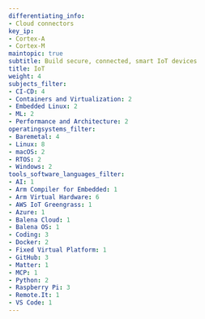 ```yaml
---
differentiating_info:
- Cloud connectors
key_ip:
- Cortex-A
- Cortex-M
maintopic: true
subtitle: Build secure, connected, smart IoT devices
title: IoT
weight: 4
subjects_filter:
- CI-CD: 4
- Containers and Virtualization: 2
- Embedded Linux: 2
- ML: 2
- Performance and Architecture: 2
operatingsystems_filter:
- Baremetal: 4
- Linux: 8
- macOS: 2
- RTOS: 2
- Windows: 2
tools_software_languages_filter:
- AI: 1
- Arm Compiler for Embedded: 1
- Arm Virtual Hardware: 6
- AWS IoT Greengrass: 1
- Azure: 1
- Balena Cloud: 1
- Balena OS: 1
- Coding: 3
- Docker: 2
- Fixed Virtual Platform: 1
- GitHub: 3
- Matter: 1
- MCP: 1
- Python: 2
- Raspberry Pi: 3
- Remote.It: 1
- VS Code: 1
---
```

